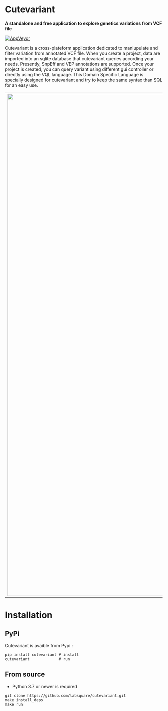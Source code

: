 # Cutevariant

**A standalone and free application to explore genetics variations from VCF file**

[![AppVeyor](https://ci.appveyor.com/api/projects/status/r526oy2rb04663dp?svg=true)](https://ci.appveyor.com/project/dridk/cutevariant-1ex8i)

Cutevariant is a cross-plateform application dedicated to maniupulate and filter variation from annotated VCF file. 
When you create a project, data are imported into an sqlite database that cutevariant queries according your needs. 
Presently, SnpEff and VEP annotations are supported. 
Once your project is created, you can query variant using different gui controller or directly using the VQL language. This Domain Specific Language is specially designed for cutevariant and try to keep the same syntax than SQL for an easy use.

| | | |
|:-------------------------:|:-------------------------:|:-------------------------:|
|<img width="1604" alt="screen shot 2017-08-07 at 12 18 15 pm" src="https://raw.githubusercontent.com/labsquare/cutevariant/devel/screenshot1.png"> |<img width="1604" alt="screen shot 2017-08-07 at 12 18 15 pm" src="https://raw.githubusercontent.com/labsquare/cutevariant/devel/screenshot2.png">|<img width="1604" alt="screen shot 2017-08-07 at 12 18 15 pm" src="https://raw.githubusercontent.com/labsquare/cutevariant/devel/screenshot3.png">|


# Installation
## PyPi
Cutevariant is avaible from Pypi : 

    pip install cutevariant # install
    cutevariant             # run

## From source 
- Python 3.7 or newer is required  

```
git clone https://github.com/labsquare/cutevariant.git
make install_deps 
make run 
```
